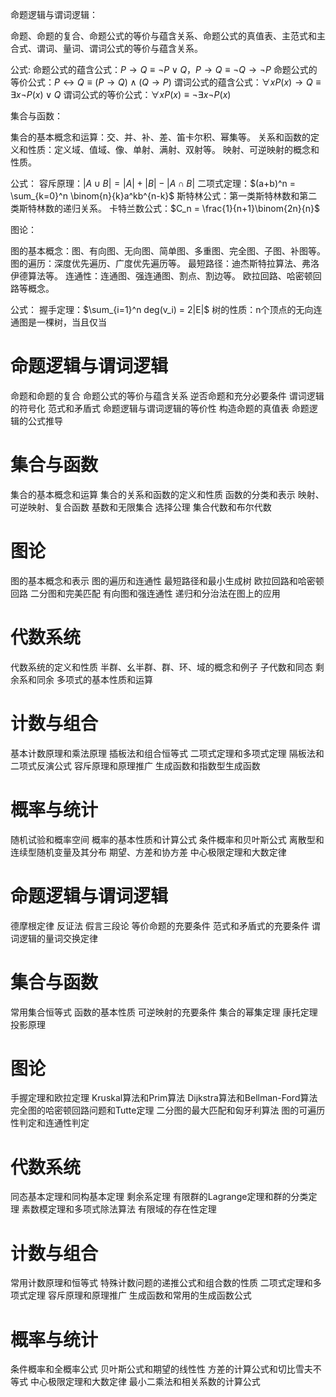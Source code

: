 
命题逻辑与谓词逻辑：
  
命题、命题的复合、命题公式的等价与蕴含关系、命题公式的真值表、主范式和主合式、谓词、量词、谓词公式的等价与蕴含关系。

公式:
命题公式的蕴含公式：$P\rightarrow Q \equiv \neg P\lor Q$，$P\rightarrow Q \equiv \neg Q \rightarrow \neg P$
命题公式的等价公式：$P\leftrightarrow Q\equiv (P\rightarrow Q)\land (Q\rightarrow P)$
谓词公式的蕴含公式：$\forall x P(x)\rightarrow Q \equiv \exists x \neg P(x) \lor Q$
谓词公式的等价公式：$\forall x P(x) \equiv \neg \exists x \neg P(x)$


集合与函数：

集合的基本概念和运算：交、并、补、差、笛卡尔积、幂集等。
关系和函数的定义和性质：定义域、值域、像、单射、满射、双射等。
映射、可逆映射的概念和性质。


公式：
容斥原理：$|A\cup B| = |A|+|B|-|A\cap B|$
二项式定理：$(a+b)^n = \sum_{k=0}^n \binom{n}{k}a^kb^{n-k}$
斯特林公式：第一类斯特林数和第二类斯特林数的递归关系。
卡特兰数公式：$C_n = \frac{1}{n+1}\binom{2n}{n}$


图论：

图的基本概念：图、有向图、无向图、简单图、多重图、完全图、子图、补图等。
图的遍历：深度优先遍历、广度优先遍历等。
最短路径：迪杰斯特拉算法、弗洛伊德算法等。
连通性：连通图、强连通图、割点、割边等。
欧拉回路、哈密顿回路等概念。


公式：
握手定理：$\sum_{i=1}^n deg(v_i) = 2|E|$
树的性质：n个顶点的无向连通图是一棵树，当且仅当





# 命题逻辑与谓词逻辑
命题和命题的复合
命题公式的等价与蕴含关系
逆否命题和充分必要条件
谓词逻辑的符号化
范式和矛盾式
命题逻辑与谓词逻辑的等价性
构造命题的真值表
命题逻辑的公式推导

# 集合与函数
集合的基本概念和运算
集合的关系和函数的定义和性质
函数的分类和表示
映射、可逆映射、复合函数
基数和无限集合
选择公理
集合代数和布尔代数

# 图论
图的基本概念和表示
图的遍历和连通性
最短路径和最小生成树
欧拉回路和哈密顿回路
二分图和完美匹配
有向图和强连通性
递归和分治法在图上的应用

# 代数系统
代数系统的定义和性质
半群、幺半群、群、环、域的概念和例子
子代数和同态
剩余系和同余
多项式的基本性质和运算

# 计数与组合
基本计数原理和乘法原理
插板法和组合恒等式
二项式定理和多项式定理
隔板法和二项式反演公式
容斥原理和原理推广
生成函数和指数型生成函数

# 概率与统计
随机试验和概率空间
概率的基本性质和计算公式
条件概率和贝叶斯公式
离散型和连续型随机变量及其分布
期望、方差和协方差
中心极限定理和大数定律





# 命题逻辑与谓词逻辑
德摩根定律
反证法
假言三段论
等价命题的充要条件
范式和矛盾式的充要条件
谓词逻辑的量词交换定律


# 集合与函数
常用集合恒等式
函数的基本性质
可逆映射的充要条件
集合的幂集定理
康托定理
投影原理


# 图论
手握定理和欧拉定理
Kruskal算法和Prim算法
Dijkstra算法和Bellman-Ford算法
完全图的哈密顿回路问题和Tutte定理
二分图的最大匹配和匈牙利算法
图的可遍历性判定和连通性判定


# 代数系统
同态基本定理和同构基本定理
剩余系定理
有限群的Lagrange定理和群的分类定理
素数模定理和多项式除法算法
有限域的存在性定理


# 计数与组合
常用计数原理和恒等式
特殊计数问题的递推公式和组合数的性质
二项式定理和多项式定理
容斥原理和原理推广
生成函数和常用的生成函数公式


# 概率与统计
条件概率和全概率公式
贝叶斯公式和期望的线性性
方差的计算公式和切比雪夫不等式
中心极限定理和大数定律
最小二乘法和相关系数的计算公式
